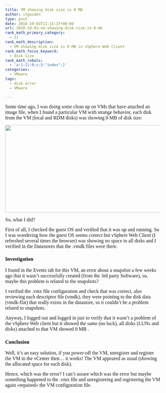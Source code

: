 ```yaml
---
title: VM showing disk size is 0 MB
author: itgaiden
type: post
date: 2018-10-03T11:15:37+00:00
url: 2018-10-03-vm-showing-disk-size-is-0-mb
rank_math_primary_category:
  - 11
rank_math_description:
  - VM showing disk size is 0 MB in vSphere Web Client
rank_math_focus_keyword:
  - disk size
rank_math_robots:
  - 'a:1:{i:0;s:5:"index";}'
categories:
  - VMware
tags:
  - disk error
  - VMware

---
```

<span style="font-size: 16px; font-family: Nunito;">Some time ago, I was doing some clean up on VMs that have attached an image file, when I found a particular VM with strange behavior, each disk from the VM (local and RDM disks) was showing 0 MB of disk size:</span>

<img loading="lazy" class="alignnone wp-image-360" src="/wp-content/uploads/2018/10/error0MB_SQL08.png" alt="" width="663" height="283" srcset="/wp-content/uploads/2018/10/error0MB_SQL08.png 640w, /wp-content/uploads/2018/10/error0MB_SQL08-300x128.png 300w" sizes="(max-width: 663px) 100vw, 663px" /> 

<span style="font-family: Nunito; font-size: 16px;">So, what I did? </span>

<span style="font-family: Nunito; font-size: 16px;">First of all, I checked the guest OS and verified that it was up and running. So I was wondering how the guest OS seems correct but vSphere Web Client (I refreshed several times the browser) was showing no space in all disks and I verified in the Datastores that the .vmdk files were there.</span>

### <span style="font-family: Nunito; color: #000000;">Investigation</span>

<span style="font-size: 16px; font-family: Nunito;">I found in the Events tab for this VM, an error about a snapshot a few weeks ago that it wasn&#8217;t successfully created (from the 3rd party Software), so, maybe this problem is related to the snapshots?</span>

<span style="font-family: Nunito; font-size: 16px;">I verified the .vmx file configuration and check that was correct, also reviewing each descriptor file (vmdk), they were pointing to the disk data (vmdk-flat) that really exists in the datastore, so it couldn&#8217;t be a problem related to snapshots.<br /> </span>

<span style="font-family: Nunito;"><span style="font-size: 16px;">Anyway, I logged out and logged in just to verify that it wasn&#8217;t a problem of the vSphere Web client but it showed the same (no luck), all disks (LUNs and disks) </span><span style="font-size: 16px;">attached to that VM showed</span><span style="font-size: 16px;"> 0 MB .<br /> </span></span>

### <span style="font-family: Nunito; color: #000000;">Conclusion</span>

<span style="font-family: Nunito;"><span style="font-size: 16px;">Well, it&#8217;s an easy solution, if you power-off the VM, unregister and register the VM in the vCenter then</span><span style="font-size: 16px;">&#8230; it works! The VM appeared as usual (showing the allocated space for each disk).<br /> </span></span>

<span style="font-family: Didact Gothic; font-size: 14px;"><span style="font-size: 16px; font-family: Nunito;">Hence, which was the error? I can&#8217;t assure which was the error but maybe something happened to the .vmx file and unregistering and registering the VM again «repaired» the VM configuration file.</span><br /> </span>